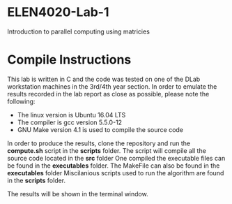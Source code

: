 # ELEN4020-Lab-1
Introduction to parallel computing using matricies 

# Compile Instructions
This lab is written in C and the code was tested on one of the DLab workstation machines in the 3rd/4th year section. In order to emulate the results recorded in the lab report as close as possible, please note the following:

* The linux version is Ubuntu 16.04 LTS
* The compiler is gcc version 5.5.0-12
* GNU Make version 4.1 is used to compile the source code

In order to produce the results, clone the repository and run the **compute.sh** script in the **scripts** folder.
The script will compile all the source code located in the **src** folder
One compiled the executable files can be found in the **executables** folder.
The MakeFile can also be found in the **executables** folder
Miscilanious scripts used to run the algorithm are found in the **scripts** folder.

The results will be shown in the terminal window.
